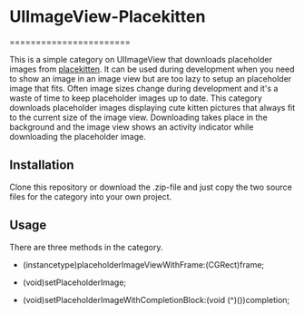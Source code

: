 # UIImageView-Placekitten
=======================

This is a simple category on UIImageView that downloads placeholder images from [placekitten](www.placekitten.com). It can be used during development when you need to show an image in an image view but are too lazy to setup an placeholder image that fits. Often image sizes change during development and it's a waste of time to keep placeholder images up to date. This category downloads placeholder images displaying cute kitten pictures that always fit to the current size of the image view. Downloading takes place in the background and the image view shows an activity indicator while downloading the placeholder image.

## Installation  
Clone this repository or download the .zip-file and just copy the two source files for the category into your own project. 

## Usage  
There are three methods in the category.

+ (instancetype)placeholderImageViewWithFrame:(CGRect)frame;

- (void)setPlaceholderImage;

- (void)setPlaceholderImageWithCompletionBlock:(void (^)())completion;

